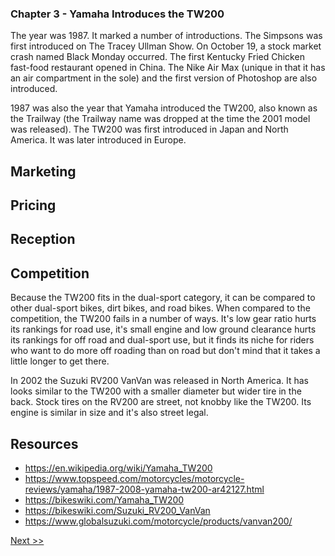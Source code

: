 ### Chapter 3 - Yamaha Introduces the TW200

The year was 1987. It marked a number of introductions. The Simpsons was first introduced on The Tracey Ullman Show. On October 19, a stock market crash named Black Monday occurred. The first Kentucky Fried Chicken fast-food restaurant opened in China. The Nike Air Max (unique in that it has an air compartment in the sole) and the first version of Photoshop are also introduced.

1987 was also the year that Yamaha introduced the TW200, also known as the Trailway (the Trailway name was dropped at the time the 2001 model was released). The TW200 was first introduced in Japan and North America. It was later introduced in Europe.

## Marketing
## Pricing
## Reception
## Competition

Because the TW200 fits in the dual-sport category, it can be compared to other dual-sport bikes, dirt bikes, and road bikes. When compared to the competition, the TW200 fails in a number of ways. It's low gear ratio hurts its rankings for road use, it's small engine and low ground clearance hurts its rankings for off road and dual-sport use, but it finds its niche for riders who want to do more off roading than on road but don't mind that it takes a little longer to get there.

In 2002 the Suzuki RV200 VanVan was released in North America. It has looks similar to the TW200 with a smaller diameter but wider tire in the back. Stock tires on the RV200 are street, not knobby like the TW200. Its engine is similar in size and it's also street legal.

## Resources

* https://en.wikipedia.org/wiki/Yamaha_TW200
* https://www.topspeed.com/motorcycles/motorcycle-reviews/yamaha/1987-2008-yamaha-tw200-ar42127.html
* https://bikeswiki.com/Yamaha_TW200
* https://bikeswiki.com/Suzuki_RV200_VanVan
* https://www.globalsuzuki.com/motorcycle/products/vanvan200/

[Next >>](050-chapter-04.md)
